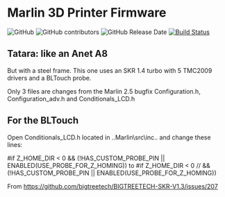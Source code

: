 # Marlin 3D Printer Firmware

![GitHub](https://img.shields.io/github/license/marlinfirmware/marlin.svg)
![GitHub contributors](https://img.shields.io/github/contributors/marlinfirmware/marlin.svg)
![GitHub Release Date](https://img.shields.io/github/release-date/marlinfirmware/marlin.svg)
[![Build Status](https://github.com/MarlinFirmware/Marlin/workflows/CI/badge.svg?branch=bugfix-2.0.x)](https://github.com/MarlinFirmware/Marlin/actions)

## Tatara: like an Anet A8

But with a steel frame. This one uses an SKR 1.4 turbo with 5 TMC2009 drivers and a BLTouch probe.

Only 3 files are changes from the Marlin 2.5 bugfix
Configuration.h, Configuration_adv.h and Conditionals_LCD.h


## For the BLTouch
Open Conditionals_LCD.h located in ..Marlin\src\inc.. and change these lines:

  #if Z_HOME_DIR < 0  && (!HAS_CUSTOM_PROBE_PIN || ENABLED(USE_PROBE_FOR_Z_HOMING))
  to
  #if Z_HOME_DIR < 0 // && (!HAS_CUSTOM_PROBE_PIN || ENABLED(USE_PROBE_FOR_Z_HOMING))

From <https://github.com/bigtreetech/BIGTREETECH-SKR-V1.3/issues/207> 
